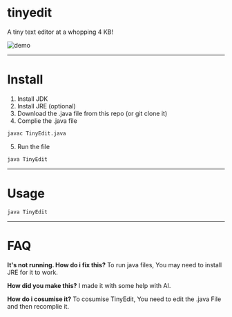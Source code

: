 # tinyedit
A tiny text editor at a whopping 4 KB!

![demo](https://github.com/user-attachments/assets/1b8201b8-c351-4693-84ae-a0f1391b2da2)

***

# Install

1. Install JDK
2. Install JRE (optional)
3. Download the .java file from this repo (or git clone it)
4. Complie the .java file
```sh
javac TinyEdit.java
```
5. Run the file
```sh
java TinyEdit
```

***

# Usage
```
java TinyEdit
```

***

# FAQ

**It's not running. How do i fix this?**
To run java files, You may need to install JRE for it to work.

**How did you make this?**
I made it with some help with AI.

**How do i cosumise it?**
To cosumise TinyEdit, You need to edit the .java File and then recomplie it.
